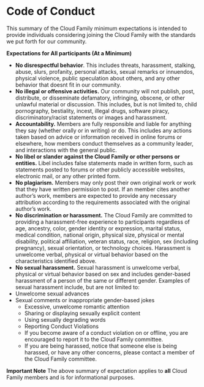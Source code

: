 # **Code of Conduct**

This summary of the Cloud Family minimum expectations is intended to provide individuals considering joining the Cloud Family with the standards we put forth for our community.

**Expectations for All participants (At a Minimum)**

+ **No disrespectful behavior**. This includes threats, harassment, stalking, abuse, slurs, profanity, personal attacks, sexual remarks or innuendos, physical violence, public speculation about others, and any other behavior that doesnt fit in our community.
+ **No illegal or offensive activities.** Our community will not publish, post, distribute, or disseminate defamatory, infringing, obscene, or other unlawful material or discussion. This includes, but is not limited to, child pornography, bestiality, incest, illegal drugs, software piracy, discriminatory/racist statements or images and harassment.
+ **Accountability.** Members are fully responsible and liable for anything they say (whether orally or in writing) or do. This includes any actions taken based on advice or information received in online forums or elsewhere, how members conduct themselves as a community leader, and interactions with the general public.
+ **No libel or slander against the Cloud Family or other persons or entities.** Libel includes false statements made in written form, such as statements posted to forums or other publicly accessible websites, electronic mail, or any other printed form.
+ **No plagiarism.** Members may only post their own original work or work that they have written permission to post. If an member cites another author’s work, members are expected to provide any necessary attribution according to the requirements associated with the original author’s work.
+ **No discrimination or harassment.** The Cloud Family are committed to providing a harassment-free experience to participants regardless of age, ancestry, color, gender identity or expression, marital status, medical condition, national origin, physical size, physical or mental disability, political affiliation, veteran status, race, religion, sex (including pregnancy), sexual orientation, or technology choices. Harassment is unwelcome verbal, physical or virtual behavior based on the characteristics identified above.
+ **No sexual harassment.** Sexual harassment is unwelcome verbal, physical or virtual behavior based on sex and includes gender-based harassment of a person of the same or different gender. Examples of sexual harassment include, but are not limited to:
+ Unwelcome sexual advances
+ Sexual comments or inappropriate gender-based jokes
  - Excessive, unwelcome romantic attention
  - Sharing or displaying sexually explicit content
  - Using sexually degrading words
  - Reporting Conduct Violations
  - If you become aware of a conduct violation on or offline, you are encouraged to report it to the Cloud Family committee.
  - If you are being harassed, notice that someone else is being harassed, or have any other concerns, please contact a member of the Cloud Family committee.


**Important Note**
The above summary of expectation applies to **all** Cloud Family members and is for informational purposes.
